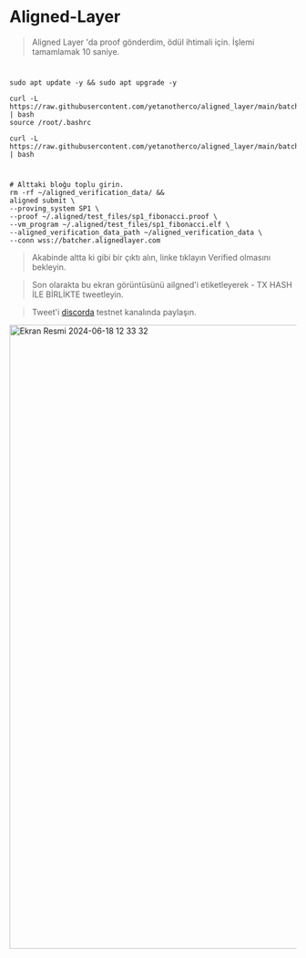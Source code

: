 # Aligned-Layer

> Aligned Layer 'da proof gönderdim, ödül ihtimali için. İşlemi tamamlamak 10 saniye.

#

```console
sudo apt update -y && sudo apt upgrade -y

curl -L https://raw.githubusercontent.com/yetanotherco/aligned_layer/main/batcher/aligned/install_aligned.sh | bash
source /root/.bashrc

curl -L https://raw.githubusercontent.com/yetanotherco/aligned_layer/main/batcher/aligned/get_proof_test_files.sh | bash
```
#

```console
# Alttaki bloğu toplu girin.
rm -rf ~/aligned_verification_data/ &&
aligned submit \
--proving_system SP1 \
--proof ~/.aligned/test_files/sp1_fibonacci.proof \
--vm_program ~/.aligned/test_files/sp1_fibonacci.elf \
--aligned_verification_data_path ~/aligned_verification_data \
--conn wss://batcher.alignedlayer.com
```

> Akabinde altta ki gibi bir çıktı alın, linke tıklayın Verified olmasını bekleyin.

> Son olarakta bu ekran görüntüsünü ailgned'i etiketleyerek - TX HASH İLE BİRLİKTE tweetleyin.

> Tweet'i [discorda](https://discord.gg/b8jKaYBK) testnet kanalında paylaşın.

<img width="1095" alt="Ekran Resmi 2024-06-18 12 33 32" src="https://github.com/ruesandora/Aligned-Layer/assets/101149671/6edfb6e2-7ef1-40b7-9501-c9745e6b139f">
